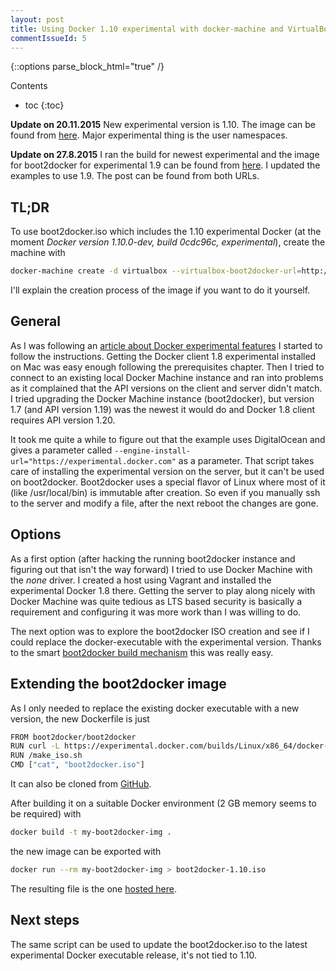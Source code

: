 ```yaml
---
layout: post
title: Using Docker 1.10 experimental with docker-machine and VirtualBox driver (boot2docker)
commentIssueId: 5
---
```


<!--lint disable -->
{::options parse_block_html="true" /}
<div class="toc">
Contents

<!--lint disable -->
* toc
{:toc}
</div>

**Update on 20.11.2015** New experimental version is 1.10. The image can be
found from [here](http://sirile.github.io/files/boot2docker-1.10.iso). Major
experimental thing is the user namespaces.

**Update on 27.8.2015** I ran the build for newest experimental and the image
for boot2docker for experimental 1.9 can be found from
[here](http://sirile.github.io/files/boot2docker-1.9.iso). I updated the
examples to use 1.9. The post can be found from both URLs.

## TL;DR

To use boot2docker.iso which includes the 1.10 experimental Docker (at the
moment _Docker version 1.10.0-dev, build 0cdc96c, experimental_), create the
machine with

~~~bash
docker-machine create -d virtualbox --virtualbox-boot2docker-url=http://sirile.github.io/files/boot2docker-1.10.iso dev
~~~

I'll explain the creation process of the image if you want to do it yourself.

## General

As I was following an [article about Docker experimental
features](https://github.com/docker/docker/blob/master/experimental/compose_swarm_networking.md)
I started to follow the instructions. Getting the Docker client 1.8 experimental
installed on Mac was easy enough following the prerequisites chapter. Then I
tried to connect to an existing local Docker Machine instance and ran into
problems as it complained that the API versions on the client and server didn't
match. I tried upgrading the Docker Machine instance (boot2docker), but version
1.7 (and API version 1.19) was the newest it would do and Docker 1.8 client
requires API version 1.20.

It took me quite a while to figure out that the example uses DigitalOcean and
gives a parameter called
`--engine-install-url="https://experimental.docker.com"` as a parameter. That
script takes care of installing the experimental version on the server, but it
can't be used on boot2docker. Boot2docker uses a special flavor of Linux where
most of it (like /usr/local/bin) is immutable after creation. So even if you
manually ssh to the server and modify a file, after the next reboot the changes
are gone.

## Options

As a first option (after hacking the running boot2docker instance and figuring
out that isn't the way forward) I tried to use Docker Machine with the _none_
driver. I created a host using Vagrant and installed the experimental Docker 1.8
there. Getting the server to play along nicely with Docker Machine was quite
tedious as LTS based security is basically a requirement and configuring it was
more work than I was willing to do.

The next option was to explore the boot2docker ISO creation and see if I could
replace the docker-executable with the experimental version. Thanks to the smart
[boot2docker build
mechanism](https://github.com/boot2docker/boot2docker/blob/master/doc/BUILD.md)
this was really easy.

## Extending the boot2docker image

As I only needed to replace the existing docker executable with a new version,
the new Dockerfile is just

~~~bash
FROM boot2docker/boot2docker
RUN curl -L https://experimental.docker.com/builds/Linux/x86_64/docker-latest > $ROOTFS/usr/local/bin/docker && chmod +x $ROOTFS/usr/local/bin/docker
RUN /make_iso.sh
CMD ["cat", "boot2docker.iso"]
~~~

It can also be cloned from [GitHub](https://github.com/SirIle/boot2docker-experimental).

After building it on a suitable Docker environment (2 GB memory seems to be
required) with

~~~bash
docker build -t my-boot2docker-img .
~~~

the new image can be exported with

~~~bash
docker run --rm my-boot2docker-img > boot2docker-1.10.iso
~~~

The resulting file is the one [hosted here](http://sirile.github.io/files/boot2docker-1.10.iso).

## Next steps

The same script can be used to update the boot2docker.iso to the latest
experimental Docker executable release, it's not tied to 1.10.
